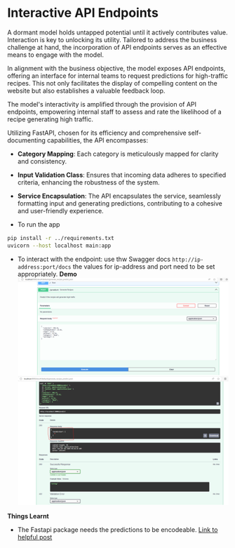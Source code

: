 # Interactive API Endpoints

A dormant model holds untapped potential until it actively contributes value. Interaction is key to unlocking its utility. Tailored to address the business challenge at hand, the incorporation of API endpoints serves as an effective means to engage with the model.

In alignment with the business objective, the model exposes API endpoints, offering an interface for internal teams to request predictions for high-traffic recipes. This not only facilitates the display of compelling content on the website but also establishes a valuable feedback loop.

The model's interactivity is amplified through the provision of API endpoints, empowering internal staff to assess and rate the likelihood of a recipe generating high traffic.

Utilizing FastAPI, chosen for its efficiency and comprehensive self-documenting capabilities, the API encompasses:

- **Category Mapping**: Each category is meticulously mapped for clarity and consistency.
  
- **Input Validation Class**: Ensures that incoming data adheres to specified criteria, enhancing the robustness of the system.

- **Service Encapsulation**: The API encapsulates the service, seamlessly formatting input and generating predictions, contributing to a cohesive and user-friendly experience.

* To run the app
```bash
pip install -r ../requirements.txt
uvicorn --host localhost main:app
```
* To interact with the endpoint: use thw Swagger docs `http://ip-address:port/docs` the values for ip-address and port need to be set appropriately.
**Demo**
![Request on Swagger](../imgs/swagger_request.png)
![Prediction on Swagger](../imgs/swagger_response_prediction.png)

**Things Learnt**
* The Fastapi package needs the predictions to be encodeable. [Link to helpful post](https://stackoverflow.com/questions/69543228/trouble-fixing-cannot-convert-dictionary-update-sequence-element-0-to-a-seque)